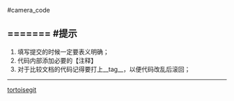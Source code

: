 #camera_code

=======
#提示
---------------------------------------

1. 填写提交的时候一定要表义明确；
2. 代码内部添加必要的【注释】
3. 对于比较文档的代码记得要打上__tag__，以便代码改乱后滚回；

-------------------------------------------
[tortoisegit](https://code.google.com/p/tortoisegit/wiki/Download?tm=2)